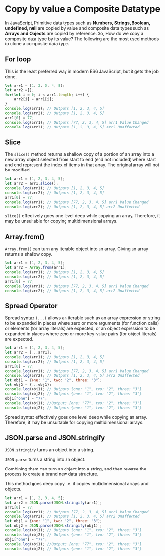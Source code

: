 # Copy by value a Composite Datatype

In JavaScript, Primitive data types such as **Numbers, Strings, Boolean, undefined, null** are copied by value and composite data types such as **Arrays and Objects** are copied by reference. So, How do we copy a composite data type by its value? The following are the most used methods to clone a composite data type.

## For loop

This is the least preferred way in modern ES6 JavaScript, but it gets the job done.

```jsx
let arr1 = [1, 2, 3, 4, 5];
let arr2 =[];
for(let i = 0; i < arr1.length; i++) {
	arr2[i] = arr1[i];
}
console.log(arr1); // Outputs [1, 2, 3, 4, 5]
console.log(arr2); // Outputs [1, 2, 3, 4, 5]
arr1[0] = 77;
console.log(arr1); // Outputs [77, 2, 3, 4, 5] arr1 Value Changed
console.log(arr2); // Outputs [1, 2, 3, 4, 5] arr2 Unaffected
```

## Slice

The `slice()` method returns a shallow copy of a portion of an array into a new array object selected from start to end (end not included) where start and end represent the index of items in that array. The original array will not be modified.

```jsx
let arr1 = [1, 2, 3, 4, 5];
let arr2 = arr1.slice();
console.log(arr1); // Outputs [1, 2, 3, 4, 5]
console.log(arr2); // Outputs [1, 2, 3, 4, 5]
arr1[0] = 77;
console.log(arr1); // Outputs [77, 2, 3, 4, 5] arr1 Value Changed
console.log(arr2); // Outputs [1, 2, 3, 4, 5] arr2 Unaffected

```

`slice()` effectively goes one level deep while copying an array. Therefore, it may be unsuitable for copying multidimensional arrays.

## Array.from()

`Array.from()` can turn any iterable object into an array. Giving an array returns a shallow copy.

```jsx
let arr1 = [1, 2, 3, 4, 5];
let arr2 = Array.from(arr1);
console.log(arr1); // Outputs [1, 2, 3, 4, 5]
console.log(arr2); // Outputs [1, 2, 3, 4, 5]
arr1[0] = 77;
console.log(arr1); // Outputs [77, 2, 3, 4, 5] arr1 Value Changed
console.log(arr2); // Outputs [1, 2, 3, 4, 5] arr2 Unaffected
```

## Spread Operator

Spread syntax `(...)` allows an iterable such as an array expression or string to be expanded in places where zero or more arguments (for function calls) or elements (for array literals) are expected, or an object expression to be expanded in places where zero or more key-value pairs (for object literals) are expected.

```jsx
let arr1 = [1, 2, 3, 4, 5];
let arr2 = [...arr1];
console.log(arr1); // Outputs [1, 2, 3, 4, 5]
console.log(arr2); // Outputs [1, 2, 3, 4, 5]
arr1[0] = 77;
console.log(arr1); // Outputs [77, 2, 3, 4, 5] arr1 Value Changed
console.log(arr2); // Outputs [1, 2, 3, 4, 5] arr2 Unaffected
let obj1 = {one: "1", two: "2", three: "3"};
let obj2 = {...obj1};
console.log(obj1); // Outputs {one: "1", two: "2", three: "3"}
console.log(obj2); // Outputs {one: "1", two: "2", three: "3"}
obj1["one"] = "77";
console.log(obj1); //Outputs {one: "77", two: "2", three: "3"}
console.log(obj2); // Outputs {one: "1", two: "2", three: "3"}
```

Spread syntax effectively goes one level deep while copying an array. Therefore, it may be unsuitable for copying multidimensional arrays.

## JSON.parse and JSON.stringify

`JSON.stringify` turns an object into a string.

`JSON.parse` turns a string into an object.

Combining them can turn an object into a string, and then reverse the process to create a brand new data structure.

This method goes deep copy i.e. it copies multidimensional arrays and objects.

```jsx
let arr1 = [1, 2, 3, 4, 5];
let arr2 = JSON.parse(JSON.stringify(arr1));
arr1[0] = 77;
console.log(arr1); // Outputs [77, 2, 3, 4, 5] arr1 Value Changed
console.log(arr2); // Outputs [1, 2, 3, 4, 5] arr2 Unaffected
let obj1 = {one: "1", two: "2", three: "3"};
let obj2 = JSON.parse(JSON.stringify(obj1));
console.log(obj1); // Outputs {one: "1", two: "2", three: "3"}
console.log(obj2); // Outputs {one: "1", two: "2", three: "3"}
obj1["one"] = "77";
console.log(obj1); //Outputs {one: "77", two: "2", three: "3"}
console.log(obj2); // Outputs {one: "1", two: "2", three: "3"}
```